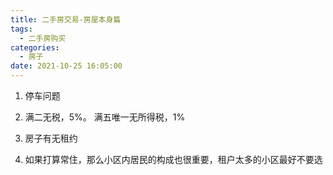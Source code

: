 ```yaml
---
title: 二手房交易-房屋本身篇
tags:
  - 二手房购买
categories:
  - 房子
date: 2021-10-25 16:05:00
---
```


1. 停车问题

2. 满二无税，5%。 满五唯一无所得税，1%

3. 房子有无租约

4. 如果打算常住，那么小区内居民的构成也很重要，租户太多的小区最好不要选